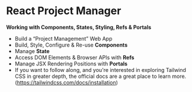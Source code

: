 # React Project Manager
**Working with Components, States, Styling, Refs & Portals**

- Build a “Project Management” Web App
- Build, Style, Configure & Re-use **Components**
- Manage **State**
- Access DOM Elements & Browser APIs with **Refs**
- Manage JSX Rendering Positions with **Portals**
- If you want to follow along, and you're interested in exploring Tailwind CSS in greater depth, the official docs are a great place to learn more.
(https://tailwindcss.com/docs/installation)
